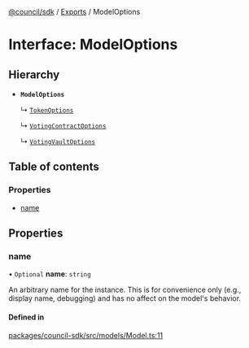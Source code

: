 [@council/sdk](../README.md) / [Exports](../modules.md) / ModelOptions

# Interface: ModelOptions

## Hierarchy

- **`ModelOptions`**

  ↳ [`TokenOptions`](TokenOptions.md)

  ↳ [`VotingContractOptions`](VotingContractOptions.md)

  ↳ [`VotingVaultOptions`](VotingVaultOptions.md)

## Table of contents

### Properties

- [name](ModelOptions.md#name)

## Properties

### name

• `Optional` **name**: `string`

An arbitrary name for the instance. This is for convenience only (e.g.,
display name, debugging) and has no affect on the model's behavior.

#### Defined in

[packages/council-sdk/src/models/Model.ts:11](https://github.com/element-fi/council-monorepo/blob/c567f01/packages/council-sdk/src/models/Model.ts#L11)
